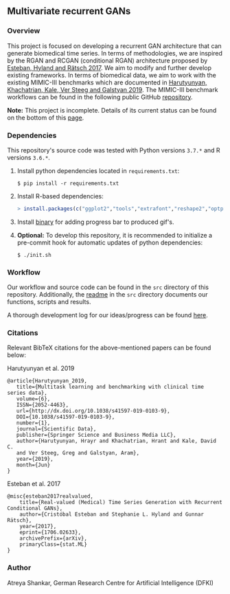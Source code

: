 ## Multivariate recurrent GANs 

### Overview

This project is focused on developing a recurrent GAN architecture that can generate biomedical time series. In terms of methodologies, we are inspired by the RGAN and RCGAN (conditional RGAN) architecture proposed by [Esteban, Hyland and Rätsch 2017](https://arxiv.org/abs/1706.02633). We aim to modify and further develop existing frameworks. In terms of biomedical data, we aim to work with the existing MIMIC-III benchmarks which are documented in [Harutyunyan, Khachatrian, Kale, Ver Steeg and Galstyan 2019](https://arxiv.org/abs/1703.07771). The MIMIC-III benchmark workflows can be found in the following public GitHub [repository](https://github.com/YerevaNN/mimic3-benchmarks).

**Note:** This project is incomplete. Details of its current status can be found on the bottom of this [page](src/README.md).

### Dependencies

This repository's source code was tested with Python versions `3.7.*` and R versions `3.6.*`.

1. Install python dependencies located in `requirements.txt`:

    ```shell
    $ pip install -r requirements.txt
    ```

2. Install R-based dependencies:

    ```R
    > install.packages(c("ggplot2","tools","extrafont","reshape2","optparse","plyr"))
    ```

3. Install [binary](https://github.com/nwtgck/gif-progress) for adding progress bar to produced gif's.

4. **Optional:** To develop this repository, it is recommended to initialize a pre-commit hook for automatic updates of python dependencies:

    ```shell
    $ ./init.sh
    ```

### Workflow

Our workflow and source code can be found in the `src` directory of this repository. Additionally, the [readme](/src/README.md) in the `src` directory documents our functions, scripts and results.

A thorough development log for our ideas/progress can be found [here](/docs/todos.md).

### Citations

Relevant BibTeX citations for the above-mentioned papers can be found below:

Harutyunyan et al. 2019 

```
@article{Harutyunyan_2019,
   title={Multitask learning and benchmarking with clinical time series data},
   volume={6},
   ISSN={2052-4463},
   url={http://dx.doi.org/10.1038/s41597-019-0103-9},
   DOI={10.1038/s41597-019-0103-9},
   number={1},
   journal={Scientific Data},
   publisher={Springer Science and Business Media LLC},
   author={Harutyunyan, Hrayr and Khachatrian, Hrant and Kale, David C. 
   and Ver Steeg, Greg and Galstyan, Aram},
   year={2019},
   month={Jun}
}
```

Esteban et al. 2017

```
@misc{esteban2017realvalued,
    title={Real-valued (Medical) Time Series Generation with Recurrent Conditional GANs},
    author={Cristóbal Esteban and Stephanie L. Hyland and Gunnar Rätsch},
    year={2017},
    eprint={1706.02633},
    archivePrefix={arXiv},
    primaryClass={stat.ML}
}
```

### Author

Atreya Shankar, German Research Centre for Artificial Intelligence (DFKI)
